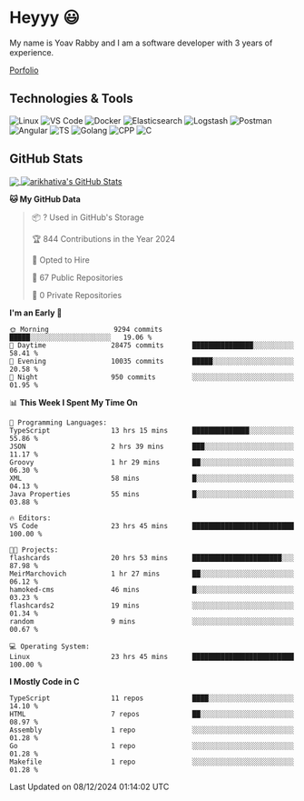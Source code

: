 
# Heyyy 😃
My name is Yoav Rabby and I am a software developer with 3 years of experience.

<a href="https://yoavrabby.com">
  Porfolio
</a>

## Technologies & Tools
![Linux](https://img.shields.io/badge/Linux-FCC624?style=flat&logo=linux&logoColor=black)
![VS Code](https://img.shields.io/badge/-VS%20Code-007ACC?style=flat-square&logo=visual-studio-code)
![Docker](https://img.shields.io/badge/Docker-E9F8FF?style=flat-square&logo=Docker)
![Elasticsearch](https://img.shields.io/badge/Elasticsearch-F8FDC5?style=flat-square&logo=elasticsearch&logoColor=lightblue)
![Logstash](https://img.shields.io/badge/Logstash-F8FDC5?style=flat-square&logo=logstash&logoColor=orange)
![Postman](https://img.shields.io/badge/Postman-F6BB43?style=flat-square&logo=Postman&logoColor=white)
![Angular](https://img.shields.io/badge/Angular-red?style=flat-square&logo=angular)
![TS](https://shields.io/badge/TypeScript-3178C6?logo=TypeScript&logoColor=FFF&style=flat-square)
![Golang](https://img.shields.io/badge/Golang-CBFBFD?style=flat-square&logo=go)
![CPP](https://img.shields.io/badge/C++-00599C?style=flat-square&logo=C%2B%2B&logoColor=white)
![C](https://img.shields.io/badge/C-F0F8FF?style=flat-square&logo=C)

## GitHub Stats
<a href="https://github.com/arikhativa/arikhativa">
  <img align="center" src="https://github-readme-stats.vercel.app/api/top-langs/?username=arikhativa&hide=java,html,tex&title_color=ffffff&text_color=c9cacc&icon_color=2bbc8a&bg_color=1d1f21&langs_count=3" />
</a>
<a href="https://github.com/arikhativa/arikhativa">
  <img align="center" src="https://github-readme-stats.vercel.app/api?username=arikhativa&show_icons=true&line_height=27&count_private=true&title_color=ffffff&text_color=c9cacc&icon_color=2bbc8a&bg_color=1d1f21" alt="arikhativa's GitHub Stats" />
</a>

<!--START_SECTION:waka-->
**🐱 My GitHub Data** 

> 📦 ? Used in GitHub's Storage 
 > 
> 🏆 844 Contributions in the Year 2024
 > 
> 💼 Opted to Hire
 > 
> 📜 67 Public Repositories 
 > 
> 🔑 0 Private Repositories 
 > 
**I'm an Early 🐤** 

```text
🌞 Morning                9294 commits        █████░░░░░░░░░░░░░░░░░░░░   19.06 % 
🌆 Daytime                28475 commits       ███████████████░░░░░░░░░░   58.41 % 
🌃 Evening                10035 commits       █████░░░░░░░░░░░░░░░░░░░░   20.58 % 
🌙 Night                  950 commits         ░░░░░░░░░░░░░░░░░░░░░░░░░   01.95 % 
```


📊 **This Week I Spent My Time On** 

```text
💬 Programming Languages: 
TypeScript               13 hrs 15 mins      ██████████████░░░░░░░░░░░   55.86 % 
JSON                     2 hrs 39 mins       ███░░░░░░░░░░░░░░░░░░░░░░   11.17 % 
Groovy                   1 hr 29 mins        ██░░░░░░░░░░░░░░░░░░░░░░░   06.30 % 
XML                      58 mins             █░░░░░░░░░░░░░░░░░░░░░░░░   04.13 % 
Java Properties          55 mins             █░░░░░░░░░░░░░░░░░░░░░░░░   03.88 % 

🔥 Editors: 
VS Code                  23 hrs 45 mins      █████████████████████████   100.00 % 

🐱‍💻 Projects: 
flashcards               20 hrs 53 mins      ██████████████████████░░░   87.98 % 
MeirMarchovich           1 hr 27 mins        ██░░░░░░░░░░░░░░░░░░░░░░░   06.12 % 
hamoked-cms              46 mins             █░░░░░░░░░░░░░░░░░░░░░░░░   03.23 % 
flashcards2              19 mins             ░░░░░░░░░░░░░░░░░░░░░░░░░   01.34 % 
random                   9 mins              ░░░░░░░░░░░░░░░░░░░░░░░░░   00.67 % 

💻 Operating System: 
Linux                    23 hrs 45 mins      █████████████████████████   100.00 % 
```

**I Mostly Code in C** 

```text
TypeScript               11 repos            ████░░░░░░░░░░░░░░░░░░░░░   14.10 % 
HTML                     7 repos             ██░░░░░░░░░░░░░░░░░░░░░░░   08.97 % 
Assembly                 1 repo              ░░░░░░░░░░░░░░░░░░░░░░░░░   01.28 % 
Go                       1 repo              ░░░░░░░░░░░░░░░░░░░░░░░░░   01.28 % 
Makefile                 1 repo              ░░░░░░░░░░░░░░░░░░░░░░░░░   01.28 % 
```




 Last Updated on 08/12/2024 01:14:02 UTC
<!--END_SECTION:waka-->
